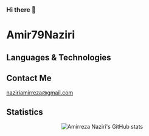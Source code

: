 ### Hi there 👋

# Amir79Naziri



## Languages & Technologies



## Contact Me

naziriamirreza@gmail.com


## Statistics

<p align="center">
  <img src="https://github-readme-stats.vercel.app/api?username=Amir79Naziri&show_icons=true&theme=dracula" alt="Amirreza Naziri's GitHub stats" /><br />
</p>

